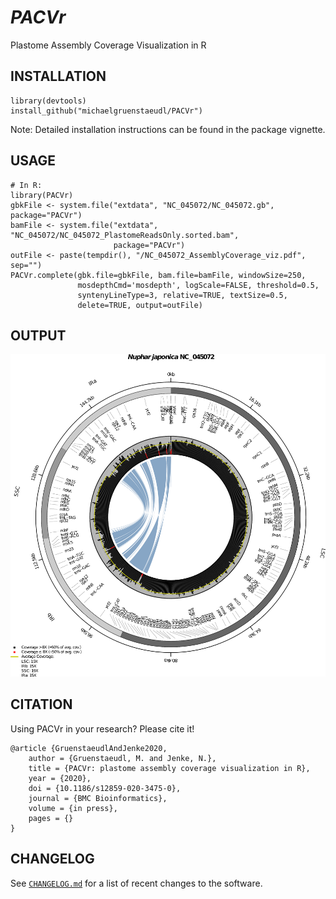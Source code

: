 *PACVr*
=======

Plastome Assembly Coverage Visualization in R

## INSTALLATION
```
library(devtools)
install_github("michaelgruenstaeudl/PACVr")
```
Note: Detailed installation instructions can be found in the package vignette.

## USAGE
```
# In R:
library(PACVr)
gbkFile <- system.file("extdata", "NC_045072/NC_045072.gb", package="PACVr")
bamFile <- system.file("extdata", "NC_045072/NC_045072_PlastomeReadsOnly.sorted.bam", 
                       package="PACVr")
outFile <- paste(tempdir(), "/NC_045072_AssemblyCoverage_viz.pdf", sep="")
PACVr.complete(gbk.file=gbkFile, bam.file=bamFile, windowSize=250, 
               mosdepthCmd='mosdepth', logScale=FALSE, threshold=0.5,
               syntenyLineType=3, relative=TRUE, textSize=0.5,
               delete=TRUE, output=outFile)
```

## OUTPUT
![](NC_045072__all_reads.png)

## CITATION
Using PACVr in your research? Please cite it!

```
@article {GruenstaeudlAndJenke2020,
    author = {Gruenstaeudl, M. and Jenke, N.},
    title = {PACVr: plastome assembly coverage visualization in R},
    year = {2020},
    doi = {10.1186/s12859-020-3475-0},
    journal = {BMC Bioinformatics},
    volume = {in press},
    pages = {}
}
```

<!--
## TO DO
* Foo bar baz
* Foo bar baz
-->


## CHANGELOG
See [`CHANGELOG.md`](CHANGELOG.md) for a list of recent changes to the software.

